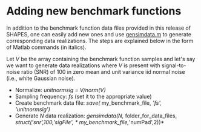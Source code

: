 # Adding new benchmark functions
In addition to the benchmark function data files provided in this release of SHAPES, one can easily add new ones and use
[gensimdata.m](./DATA/gensimdata.m) to generate corresponding data realizations. The steps are explained below in 
the form of Matlab commands (in italics).

Let *V* be the array containing the benchmark function samples and let's say we want to generate data realizations where *V* is present with signal-to-noise ratio (SNR) of 100 in zero mean and unit variance iid normal noise (i.e., white Gaussian noise).
- Normalize: *unitnormsig = V/norm(V)*
- Sampling frequency: *fs* (set it to the appropriate value)
- Create benchmark data file: *save(* my_benchmark_file, *'fs', 'unitnormsig')*
- Generate *N* data realization: *gensimdata(N,* folder_for_data_files, *struct('snr',100,'sigFile', * my_benchmark_file,*'numPad',2))*
